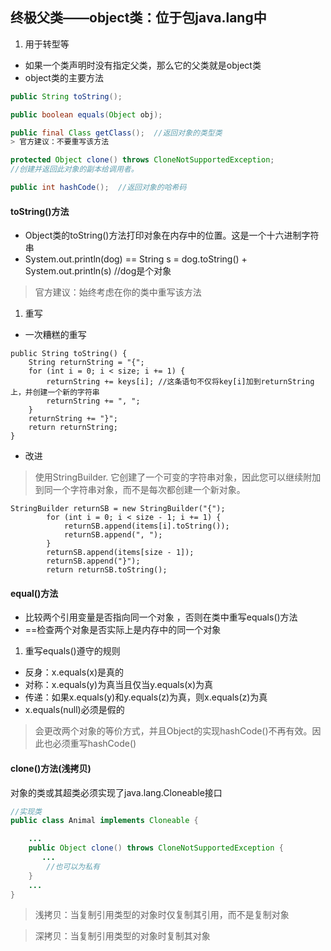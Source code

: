 

## 终极父类——object类：位于包java.lang中

1. 用于转型等

- 如果一个类声明时没有指定父类，那么它的父类就是object类
- object类的主要方法
```java
public String toString();  

public boolean equals(Object obj); 

public final Class getClass();  //返回对象的类型类
> 官方建议：不要重写该方法

protected Object clone() throws CloneNotSupportedException;   
//创建并返回此对象的副本给调用者。

public int hashCode();  //返回对象的哈希码
```


#### toString()方法

- Object类的toString()方法打印对象在内存中的位置。这是一个十六进制字符串
- System.out.println(dog) ==  String s = dog.toString() + System.out.println(s)  //dog是个对象

> 官方建议：始终考虑在你的类中重写该方法

1. 重写

- 一次糟糕的重写
```
public String toString() {
    String returnString = "{";
    for (int i = 0; i < size; i += 1) {
        returnString += keys[i]; //这条语句不仅将key[i]加到returnString上，并创建一个新的字符串
        returnString += ", ";
    }
    returnString += "}";
    return returnString;
}
```
- 改进
> 使用StringBuilder. 它创建了一个可变的字符串对象，因此您可以继续附加到同一个字符串对象，而不是每次都创建一个新对象。
```
StringBuilder returnSB = new StringBuilder("{");
        for (int i = 0; i < size - 1; i += 1) {
            returnSB.append(items[i].toString());
            returnSB.append(", ");
        }
        returnSB.append(items[size - 1]);
        returnSB.append("}");
        return returnSB.toString();
```

####  equal()方法
- 比较两个引用变量是否指向同一个对象 ，否则在类中重写equals()方法
- ==检查两个对象是否实际上是内存中的同一个对象

1. 重写equals()遵守的规则
- 反身：x.equals(x)是真的
- 对称：x.equals(y)为真当且仅当y.equals(x)为真
- 传递：如果x.equals(y)和y.equals(z)为真，则x.equals(z)为真
-  x.equals(null)必须是假的


> 会更改两个对象的等价方式，并且Object的实现hashCode()不再有效。因此也必须重写hashCode()


#### clone()方法(浅拷贝)

对象的类或其超类必须实现了java.lang.Cloneable接口
```java
//实现类
public class Animal implements Cloneable {

    ...
    public Object clone() throws CloneNotSupportedException {
       ...
        //也可以为私有
    }
    ...
}
```
> 浅拷贝：当复制引用类型的对象时仅复制其引用，而不是复制对象

> 深拷贝：当复制引用类型的对象时复制其对象

